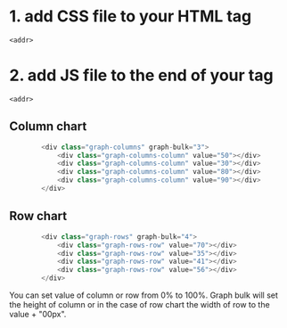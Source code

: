 # 1. add CSS file to your HTML <head> tag
  `<addr>` <link rel="stylesheet" href="graph.css">
  
# 2. add JS file to the end of your <body> tag
  `<addr>` <script src="graph.js"></script>
  
  
## Column chart

```javascript
        <div class="graph-columns" graph-bulk="3">
            <div class="graph-columns-column" value="50"></div>
            <div class="graph-columns-column" value="30"></div>
            <div class="graph-columns-column" value="80"></div>
            <div class="graph-columns-column" value="90"></div>
        </div>
```

## Row chart

```javascript
        <div class="graph-rows" graph-bulk="4">
            <div class="graph-rows-row" value="70"></div>
            <div class="graph-rows-row" value="35"></div>
            <div class="graph-rows-row" value="41"></div>
            <div class="graph-rows-row" value="56"></div>
        </div>
```

You can set value of column or row from 0% to 100%.
Graph bulk will set the height of column or in the case of row chart the width of row to the value + "00px".
